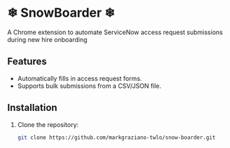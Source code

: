 # ❄ **SnowBoarder** ❄  
A Chrome extension to automate ServiceNow access request submissions during new hire onboarding

## Features
- Automatically fills in access request forms.
- Supports bulk submissions from a CSV/JSON file.

## Installation
1. Clone the repository:
   ```bash
   git clone https://github.com/markgraziano-twlo/snow-boarder.git
